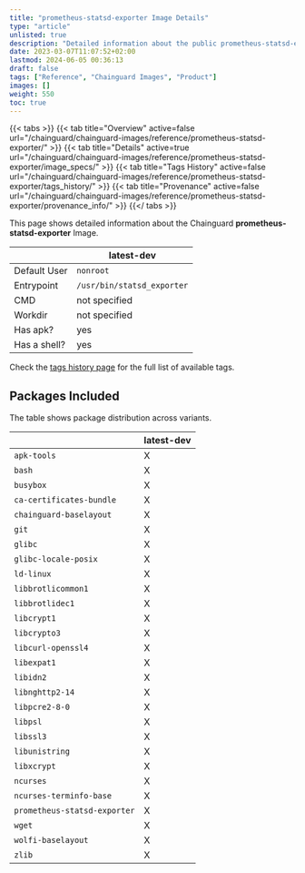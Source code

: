 ```yaml
---
title: "prometheus-statsd-exporter Image Details"
type: "article"
unlisted: true
description: "Detailed information about the public prometheus-statsd-exporter Chainguard Image."
date: 2023-03-07T11:07:52+02:00
lastmod: 2024-06-05 00:36:13
draft: false
tags: ["Reference", "Chainguard Images", "Product"]
images: []
weight: 550
toc: true
---
```


{{< tabs >}}
{{< tab title="Overview" active=false url="/chainguard/chainguard-images/reference/prometheus-statsd-exporter/" >}}
{{< tab title="Details" active=true url="/chainguard/chainguard-images/reference/prometheus-statsd-exporter/image_specs/" >}}
{{< tab title="Tags History" active=false url="/chainguard/chainguard-images/reference/prometheus-statsd-exporter/tags_history/" >}}
{{< tab title="Provenance" active=false url="/chainguard/chainguard-images/reference/prometheus-statsd-exporter/provenance_info/" >}}
{{</ tabs >}}

This page shows detailed information about the Chainguard **prometheus-statsd-exporter** Image.

|              | latest-dev                 |
|--------------|----------------------------|
| Default User | `nonroot`                  |
| Entrypoint   | `/usr/bin/statsd_exporter` |
| CMD          | not specified              |
| Workdir      | not specified              |
| Has apk?     | yes                        |
| Has a shell? | yes                        |

Check the [tags history page](/chainguard/chainguard-images/reference/prometheus-statsd-exporter/tags_history/) for the full list of available tags.

## Packages Included
The table shows package distribution across variants.

|                              | latest-dev |
|------------------------------|------------|
| `apk-tools`                  | X          |
| `bash`                       | X          |
| `busybox`                    | X          |
| `ca-certificates-bundle`     | X          |
| `chainguard-baselayout`      | X          |
| `git`                        | X          |
| `glibc`                      | X          |
| `glibc-locale-posix`         | X          |
| `ld-linux`                   | X          |
| `libbrotlicommon1`           | X          |
| `libbrotlidec1`              | X          |
| `libcrypt1`                  | X          |
| `libcrypto3`                 | X          |
| `libcurl-openssl4`           | X          |
| `libexpat1`                  | X          |
| `libidn2`                    | X          |
| `libnghttp2-14`              | X          |
| `libpcre2-8-0`               | X          |
| `libpsl`                     | X          |
| `libssl3`                    | X          |
| `libunistring`               | X          |
| `libxcrypt`                  | X          |
| `ncurses`                    | X          |
| `ncurses-terminfo-base`      | X          |
| `prometheus-statsd-exporter` | X          |
| `wget`                       | X          |
| `wolfi-baselayout`           | X          |
| `zlib`                       | X          |

